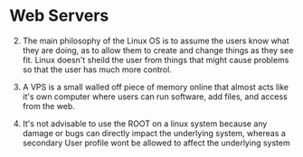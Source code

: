 
# Web Servers

 2. The main philosophy of the Linux OS is to assume the users know what they are doing, as to allow them to create and change things as they see fit. Linux doesn't sheild the user from things that might cause problems so that the user has much more control. 

3. A VPS is a small walled off piece of memory online that almost acts like it's own computer where users can run software, add files, and access from the web. 

4. It's not advisable to use the ROOT on a linux system because any damage or bugs can directly impact the underlying system, whereas a secondary User profile wont be allowed to affect the underlying system 